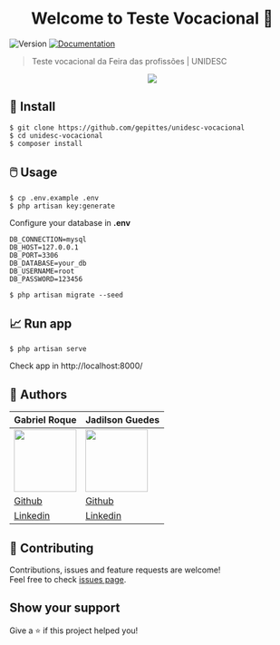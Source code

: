 <h1 align="center">Welcome to Teste Vocacional 👋</h1>
<p>
  <img alt="Version" src="https://img.shields.io/badge/version-2.0.0-blue.svg?cacheSeconds=2592000" />
  <a href="https://github.com/gepittes/docs-vocacional" target="_blank">
    <img alt="Documentation" src="https://img.shields.io/badge/documentation-yes-brightgreen.svg" />
  </a>
</p>

> Teste vocacional da Feira das profissões | UNIDESC

<p align="center">
    <a href="http://177.107.132.54/"><img src="https://i.imgur.com/TPSteG6.png" align="center"></a>
</p>


## 🚀 Install

```
$ git clone https://github.com/gepittes/unidesc-vocacional
$ cd unidesc-vocacional
$ composer install
```

## 🖱️ Usage

```
$ cp .env.example .env
$ php artisan key:generate
```

Configure your database in **.env**

```
DB_CONNECTION=mysql
DB_HOST=127.0.0.1
DB_PORT=3306
DB_DATABASE=your_db
DB_USERNAME=root
DB_PASSWORD=123456
```

```
$ php artisan migrate --seed
```

## 📈 Run app

```
$ php artisan serve
```

Check app in http://localhost:8000/

## 👤 Authors

| Gabriel Roque  | Jadilson Guedes |
| ------------- | ------------- |
| <img src="https://avatars2.githubusercontent.com/u/32438220?s=460&v=4" width="110">  | <img src="https://avatars0.githubusercontent.com/u/36805474?s=460&v=4" width="110">   |
| <a href="https://github.com/gabriel-roque">Github</a>  | <a href="https://github.com/gabriel-roque">Github</a>  |
| <a href="https://www.linkedin.com/in/gabriel-roque/">Linkedin</a> | <a href="https://www.linkedin.com/in/jadilson12/">Linkedin</a> |


## 🤝 Contributing

Contributions, issues and feature requests are welcome!<br />Feel free to check [issues page](https://github.com/gepittes/unidesc-vocacional/issues). 

## Show your support

Give a ⭐️ if this project helped you!

